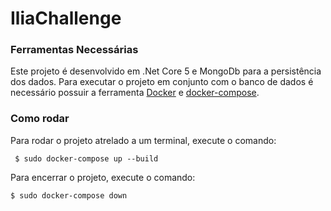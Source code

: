 # IliaChallenge

### Ferramentas Necessárias

Este projeto é desenvolvido em .Net Core 5 e MongoDb para a persistência dos dados. Para executar o projeto em conjunto com o banco de dados é necessário possuir a ferramenta
[Docker](https://docs.docker.com/get-docker/) e [docker-compose](https://docs.docker.com/compose/install/).

### Como rodar

Para rodar o projeto atrelado a um terminal, execute o comando:

``` $ sudo docker-compose up --build```

Para encerrar o projeto, execute o comando:

``` $ sudo docker-compose down ```
